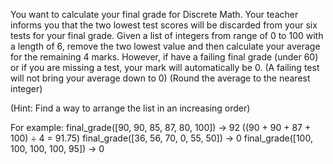 You want to calculate your final grade for Discrete Math. Your teacher informs you that the two lowest test scores will be discarded from your six tests for your final grade. Given a list of integers from range of 0 to 100 with a length of 6, remove the two lowest value and then calculate your average for the remaining 4 marks. However, if have a failing final grade (under 60) or if you are missing a test, your mark will automatically be 0. 
(A failing test will not bring your average down to 0) 
(Round the average to the nearest integer)

(Hint: Find a way to arrange the list in an increasing order)

For example:
    final_grade([90, 90, 85, 87, 80, 100]) → 92 ((90 + 90 + 87 + 100) ÷ 4 = 91.75)
    final_grade([36, 56, 70, 0, 55, 50]) → 0
    final_grade([100, 100, 100, 100, 95]) → 0

